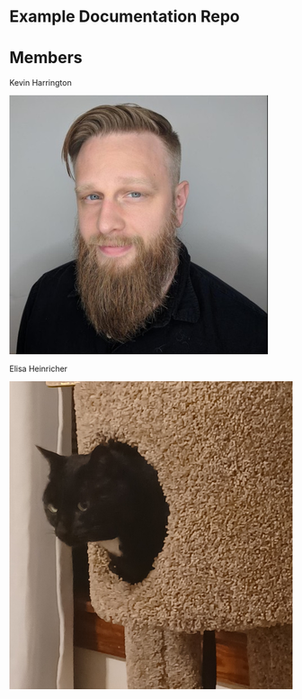 # Example Documentation Repo



# Members

Kevin Harrington 

![Kevin Harrington](image/kh_profile.jpeg)

Elisa Heinricher

![Elisa as cat](image/elisa.jpg)
